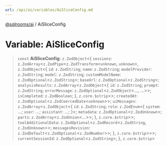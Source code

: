 ```yaml
---
url: /api/ai/variables/AiSliceConfig.md
---
```

[@sqlrooms/ai](../index.md) / AiSliceConfig

# Variable: AiSliceConfig

> `const` **AiSliceConfig**: `z.ZodObject`<{ `sessions`: `z.ZodArray`<`z.ZodPipe`<`z.ZodTransform`<`unknown`, `unknown`>, `z.ZodObject`<{ `id`: `z.ZodString`; `name`: `z.ZodString`; `modelProvider`: `z.ZodString`; `model`: `z.ZodString`; `customModelName`: `z.ZodOptional`<`z.ZodString`>; `baseUrl`: `z.ZodOptional`<`z.ZodString`>; `analysisResults`: `z.ZodArray`<`z.ZodObject`<{ `id`: `z.ZodString`; `prompt`: `z.ZodString`; `errorMessage`: `z.ZodOptional`<`z.ZodObject`<..., ...>>; `isCompleted`: `z.ZodBoolean`; }, `z.core.$strip`>>; `createdAt`: `z.ZodOptional`<`z.ZodCoercedDate`<`unknown`>>; `uiMessages`: `z.ZodArray`<`z.ZodObject`<{ `id`: `z.ZodString`; `role`: `z.ZodEnum`<{ `system`: ...; `user`: ...; `assistant`: ...; }>; `metadata`: `z.ZodOptional`<`z.ZodUnknown`>; `parts`: `z.ZodArray`<`z.ZodUnion`<...>>; }, `z.core.$strip`>>; `toolAdditionalData`: `z.ZodOptional`<`z.ZodRecord`<`z.ZodString`, `z.ZodUnknown`>>; `messagesRevision`: `z.ZodDefault`<`z.ZodOptional`<`z.ZodNumber`>>; }, `z.core.$strip`>>>; `currentSessionId`: `z.ZodOptional`<`z.ZodString`>; }, `z.core.$strip`>
